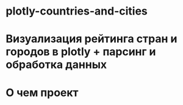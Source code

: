 # plotly-countries-and-cities

# Визуализация рейтинга стран и городов в plotly + парсинг и обработка данных

# О чем проект

